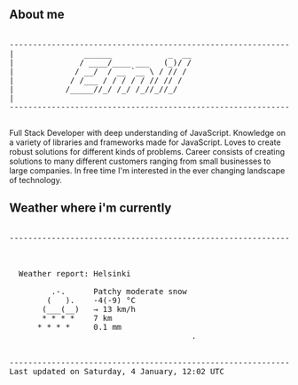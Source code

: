 ## About me

<pre>

--------------------------------------------------------------------------------------
|			    ______            _  __
|			   / ____/____ ___   (_)/ /
|			  / __/  / __ `__ \ / // / 
|			 / /___ / / / / / // // /  
|			/_____//_/ /_/ /_//_//_/   
|                           
--------------------------------------------------------------------------------------

</pre>

Full Stack Developer with deep understanding of JavaScript. Knowledge on a variety of libraries and frameworks made for JavaScript. Loves to create robust solutions for different kinds of problems. Career consists of creating solutions to many different customers ranging from small businesses to large companies. In free time I'm interested in the ever changing landscape of technology. 



## Weather where i'm currently  

<pre>

--------------------------------------------------------------------------------------


 
  Weather report: Helsinki  
    
         .-.      Patchy moderate snow  
        (   ).    -4(-9) °C  
       (___(__)   → 13 km/h  
       * * * *    7 km  
      * * * *     0.1 mm  
                                       .


--------------------------------------------------------------------------------------
Last updated on Saturday, 4 January, 12:02 UTC
</pre>
